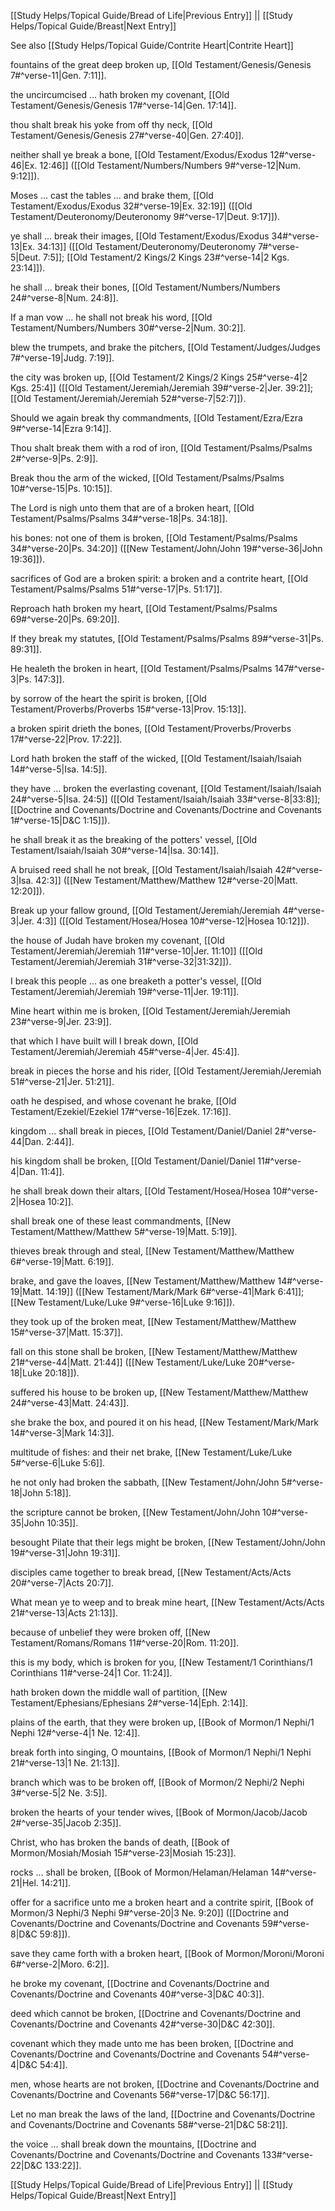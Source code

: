 [[Study Helps/Topical Guide/Bread of Life|Previous Entry]]  ||  [[Study Helps/Topical Guide/Breast|Next Entry]]

 See also [[Study Helps/Topical Guide/Contrite Heart|Contrite Heart]]

 fountains of the great deep broken up, [[Old Testament/Genesis/Genesis 7#^verse-11|Gen. 7:11]].

 the uncircumcised ... hath broken my covenant, [[Old Testament/Genesis/Genesis 17#^verse-14|Gen. 17:14]].

 thou shalt break his yoke from off thy neck, [[Old Testament/Genesis/Genesis 27#^verse-40|Gen. 27:40]].

 neither shall ye break a bone, [[Old Testament/Exodus/Exodus 12#^verse-46|Ex. 12:46]] ([[Old Testament/Numbers/Numbers 9#^verse-12|Num. 9:12]]).

 Moses ... cast the tables ... and brake them, [[Old Testament/Exodus/Exodus 32#^verse-19|Ex. 32:19]] ([[Old Testament/Deuteronomy/Deuteronomy 9#^verse-17|Deut. 9:17]]).

 ye shall ... break their images, [[Old Testament/Exodus/Exodus 34#^verse-13|Ex. 34:13]] ([[Old Testament/Deuteronomy/Deuteronomy 7#^verse-5|Deut. 7:5]]; [[Old Testament/2 Kings/2 Kings 23#^verse-14|2 Kgs. 23:14]]).

 he shall ... break their bones, [[Old Testament/Numbers/Numbers 24#^verse-8|Num. 24:8]].

 If a man vow ... he shall not break his word, [[Old Testament/Numbers/Numbers 30#^verse-2|Num. 30:2]].

 blew the trumpets, and brake the pitchers, [[Old Testament/Judges/Judges 7#^verse-19|Judg. 7:19]].

 the city was broken up, [[Old Testament/2 Kings/2 Kings 25#^verse-4|2 Kgs. 25:4]] ([[Old Testament/Jeremiah/Jeremiah 39#^verse-2|Jer. 39:2]]; [[Old Testament/Jeremiah/Jeremiah 52#^verse-7|52:7]]).

 Should we again break thy commandments, [[Old Testament/Ezra/Ezra 9#^verse-14|Ezra 9:14]].

 Thou shalt break them with a rod of iron, [[Old Testament/Psalms/Psalms 2#^verse-9|Ps. 2:9]].

 Break thou the arm of the wicked, [[Old Testament/Psalms/Psalms 10#^verse-15|Ps. 10:15]].

 The Lord is nigh unto them that are of a broken heart, [[Old Testament/Psalms/Psalms 34#^verse-18|Ps. 34:18]].

 his bones: not one of them is broken, [[Old Testament/Psalms/Psalms 34#^verse-20|Ps. 34:20]] ([[New Testament/John/John 19#^verse-36|John 19:36]]).

 sacrifices of God are a broken spirit: a broken and a contrite heart, [[Old Testament/Psalms/Psalms 51#^verse-17|Ps. 51:17]].

 Reproach hath broken my heart, [[Old Testament/Psalms/Psalms 69#^verse-20|Ps. 69:20]].

 If they break my statutes, [[Old Testament/Psalms/Psalms 89#^verse-31|Ps. 89:31]].

 He healeth the broken in heart, [[Old Testament/Psalms/Psalms 147#^verse-3|Ps. 147:3]].

 by sorrow of the heart the spirit is broken, [[Old Testament/Proverbs/Proverbs 15#^verse-13|Prov. 15:13]].

 a broken spirit drieth the bones, [[Old Testament/Proverbs/Proverbs 17#^verse-22|Prov. 17:22]].

 Lord hath broken the staff of the wicked, [[Old Testament/Isaiah/Isaiah 14#^verse-5|Isa. 14:5]].

 they have ... broken the everlasting covenant, [[Old Testament/Isaiah/Isaiah 24#^verse-5|Isa. 24:5]] ([[Old Testament/Isaiah/Isaiah 33#^verse-8|33:8]]; [[Doctrine and Covenants/Doctrine and Covenants/Doctrine and Covenants 1#^verse-15|D&C 1:15]]).

 he shall break it as the breaking of the potters' vessel, [[Old Testament/Isaiah/Isaiah 30#^verse-14|Isa. 30:14]].

 A bruised reed shall he not break, [[Old Testament/Isaiah/Isaiah 42#^verse-3|Isa. 42:3]] ([[New Testament/Matthew/Matthew 12#^verse-20|Matt. 12:20]]).

 Break up your fallow ground, [[Old Testament/Jeremiah/Jeremiah 4#^verse-3|Jer. 4:3]] ([[Old Testament/Hosea/Hosea 10#^verse-12|Hosea 10:12]]).

 the house of Judah have broken my covenant, [[Old Testament/Jeremiah/Jeremiah 11#^verse-10|Jer. 11:10]] ([[Old Testament/Jeremiah/Jeremiah 31#^verse-32|31:32]]).

 I break this people ... as one breaketh a potter's vessel, [[Old Testament/Jeremiah/Jeremiah 19#^verse-11|Jer. 19:11]].

 Mine heart within me is broken, [[Old Testament/Jeremiah/Jeremiah 23#^verse-9|Jer. 23:9]].

 that which I have built will I break down, [[Old Testament/Jeremiah/Jeremiah 45#^verse-4|Jer. 45:4]].

 break in pieces the horse and his rider, [[Old Testament/Jeremiah/Jeremiah 51#^verse-21|Jer. 51:21]].

 oath he despised, and whose covenant he brake, [[Old Testament/Ezekiel/Ezekiel 17#^verse-16|Ezek. 17:16]].

 kingdom ... shall break in pieces, [[Old Testament/Daniel/Daniel 2#^verse-44|Dan. 2:44]].

 his kingdom shall be broken, [[Old Testament/Daniel/Daniel 11#^verse-4|Dan. 11:4]].

 he shall break down their altars, [[Old Testament/Hosea/Hosea 10#^verse-2|Hosea 10:2]].

 shall break one of these least commandments, [[New Testament/Matthew/Matthew 5#^verse-19|Matt. 5:19]].

 thieves break through and steal, [[New Testament/Matthew/Matthew 6#^verse-19|Matt. 6:19]].

 brake, and gave the loaves, [[New Testament/Matthew/Matthew 14#^verse-19|Matt. 14:19]] ([[New Testament/Mark/Mark 6#^verse-41|Mark 6:41]]; [[New Testament/Luke/Luke 9#^verse-16|Luke 9:16]]).

 they took up of the broken meat, [[New Testament/Matthew/Matthew 15#^verse-37|Matt. 15:37]].

 fall on this stone shall be broken, [[New Testament/Matthew/Matthew 21#^verse-44|Matt. 21:44]] ([[New Testament/Luke/Luke 20#^verse-18|Luke 20:18]]).

 suffered his house to be broken up, [[New Testament/Matthew/Matthew 24#^verse-43|Matt. 24:43]].

 she brake the box, and poured it on his head, [[New Testament/Mark/Mark 14#^verse-3|Mark 14:3]].

 multitude of fishes: and their net brake, [[New Testament/Luke/Luke 5#^verse-6|Luke 5:6]].

 he not only had broken the sabbath, [[New Testament/John/John 5#^verse-18|John 5:18]].

 the scripture cannot be broken, [[New Testament/John/John 10#^verse-35|John 10:35]].

 besought Pilate that their legs might be broken, [[New Testament/John/John 19#^verse-31|John 19:31]].

 disciples came together to break bread, [[New Testament/Acts/Acts 20#^verse-7|Acts 20:7]].

 What mean ye to weep and to break mine heart, [[New Testament/Acts/Acts 21#^verse-13|Acts 21:13]].

 because of unbelief they were broken off, [[New Testament/Romans/Romans 11#^verse-20|Rom. 11:20]].

 this is my body, which is broken for you, [[New Testament/1 Corinthians/1 Corinthians 11#^verse-24|1 Cor. 11:24]].

 hath broken down the middle wall of partition, [[New Testament/Ephesians/Ephesians 2#^verse-14|Eph. 2:14]].

 plains of the earth, that they were broken up, [[Book of Mormon/1 Nephi/1 Nephi 12#^verse-4|1 Ne. 12:4]].

 break forth into singing, O mountains, [[Book of Mormon/1 Nephi/1 Nephi 21#^verse-13|1 Ne. 21:13]].

 branch which was to be broken off, [[Book of Mormon/2 Nephi/2 Nephi 3#^verse-5|2 Ne. 3:5]].

 broken the hearts of your tender wives, [[Book of Mormon/Jacob/Jacob 2#^verse-35|Jacob 2:35]].

 Christ, who has broken the bands of death, [[Book of Mormon/Mosiah/Mosiah 15#^verse-23|Mosiah 15:23]].

 rocks ... shall be broken, [[Book of Mormon/Helaman/Helaman 14#^verse-21|Hel. 14:21]].

 offer for a sacrifice unto me a broken heart and a contrite spirit, [[Book of Mormon/3 Nephi/3 Nephi 9#^verse-20|3 Ne. 9:20]] ([[Doctrine and Covenants/Doctrine and Covenants/Doctrine and Covenants 59#^verse-8|D&C 59:8]]).

 save they came forth with a broken heart, [[Book of Mormon/Moroni/Moroni 6#^verse-2|Moro. 6:2]].

 he broke my covenant, [[Doctrine and Covenants/Doctrine and Covenants/Doctrine and Covenants 40#^verse-3|D&C 40:3]].

 deed which cannot be broken, [[Doctrine and Covenants/Doctrine and Covenants/Doctrine and Covenants 42#^verse-30|D&C 42:30]].

 covenant which they made unto me has been broken, [[Doctrine and Covenants/Doctrine and Covenants/Doctrine and Covenants 54#^verse-4|D&C 54:4]].

 men, whose hearts are not broken, [[Doctrine and Covenants/Doctrine and Covenants/Doctrine and Covenants 56#^verse-17|D&C 56:17]].

 Let no man break the laws of the land, [[Doctrine and Covenants/Doctrine and Covenants/Doctrine and Covenants 58#^verse-21|D&C 58:21]].

 the voice ... shall break down the mountains, [[Doctrine and Covenants/Doctrine and Covenants/Doctrine and Covenants 133#^verse-22|D&C 133:22]].

[[Study Helps/Topical Guide/Bread of Life|Previous Entry]]  ||  [[Study Helps/Topical Guide/Breast|Next Entry]]